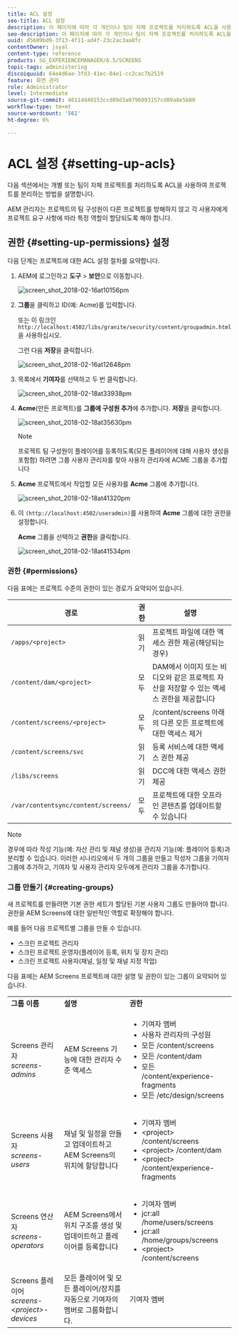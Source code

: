 ```yaml
---
title: ACL 설정
seo-title: ACL 설정
description: 이 페이지에 따라 각 개인이나 팀이 자체 프로젝트를 처리하도록 ACL을 사용하여 프로젝트를 분리하는 방법을 알아봅니다.
seo-description: 이 페이지에 따라 각 개인이나 팀이 자체 프로젝트를 처리하도록 ACL을 사용하여 프로젝트를 분리하는 방법을 알아봅니다.
uuid: d5609bd9-3f13-4f11-ad4f-23c2ac3aa8fc
contentOwner: jsyal
content-type: reference
products: SG_EXPERIENCEMANAGER/6.5/SCREENS
topic-tags: administering
discoiquuid: 64e4d6ae-3fd3-41ec-84e1-cc2cac7b2519
feature: 화면 관리
role: Administrator
level: Intermediate
source-git-commit: 4611dd40153ccd09d3a0796093157cd09a8e5b80
workflow-type: tm+mt
source-wordcount: '561'
ht-degree: 6%

---
```



# ACL 설정 {#setting-up-acls}

다음 섹션에서는 개별 또는 팀이 자체 프로젝트를 처리하도록 ACL을 사용하여 프로젝트를 분리하는 방법을 설명합니다.

AEM 관리자는 프로젝트의 팀 구성원이 다른 프로젝트를 방해하지 않고 각 사용자에게 프로젝트 요구 사항에 따라 특정 역할이 할당되도록 해야 합니다.

## 권한 {#setting-up-permissions} 설정

다음 단계는 프로젝트에 대한 ACL 설정 절차를 요약합니다.

1. AEM에 로그인하고 **도구** > **보안**&#x200B;으로 이동합니다.

   ![screen_shot_2018-02-16at10156pm](assets/screen_shot_2018-02-16at10156pm.png)

1. **그룹**&#x200B;을 클릭하고 ID(예: Acme)를 입력합니다.

   또는 이 링크인 `http://localhost:4502/libs/granite/security/content/groupadmin.html`을 사용하십시오.

   그런 다음 **저장**&#x200B;을 클릭합니다.

   ![screen_shot_2018-02-16at12648pm](assets/screen_shot_2018-02-16at12648pm.png)

1. 목록에서 **기여자**&#x200B;를 선택하고 두 번 클릭합니다.

   ![screen_shot_2018-02-18at33938pm](assets/screen_shot_2018-02-18at33938pm.png)

1. **Acme**(만든 프로젝트)를 **그룹에 구성원 추가**&#x200B;에 추가합니다. **저장**&#x200B;을 클릭합니다.

   ![screen_shot_2018-02-18at35630pm](assets/screen_shot_2018-02-18at35630pm.png)

   >[!NOTE]
   >
   >프로젝트 팀 구성원이 플레이어를 등록하도록(모든 플레이어에 대해 사용자 생성을 포함함) 하려면 그룹 사용자 관리자를 찾아 사용자 관리자에 ACME 그룹을 추가합니다

1. **Acme** 프로젝트에서 작업할 모든 사용자를 **Acme** 그룹에 추가합니다.

   ![screen_shot_2018-02-18at41320pm](assets/screen_shot_2018-02-18at41320pm.png)

1. 이 `(http://localhost:4502/useradmin)`를 사용하여 **Acme** 그룹에 대한 권한을 설정합니다.

   **Acme** 그룹을 선택하고 **권한**&#x200B;을 클릭합니다.

   ![screen_shot_2018-02-18at41534pm](assets/screen_shot_2018-02-18at41534pm.png)

### 권한 {#permissions}

다음 표에는 프로젝트 수준의 권한이 있는 경로가 요약되어 있습니다.

| **경로** | **권한** | **설명** |
|---|---|---|
| `/apps/<project>` | 읽기 | 프로젝트 파일에 대한 액세스 권한 제공(해당되는 경우) |
| `/content/dam/<project>` | 모두 | DAM에서 이미지 또는 비디오와 같은 프로젝트 자산을 저장할 수 있는 액세스 권한을 제공합니다 |
| `/content/screens/<project>` | 모두 | /content/screens 아래의 다른 모든 프로젝트에 대한 액세스 제거 |
| `/content/screens/svc` | 읽기 | 등록 서비스에 대한 액세스 권한 제공 |
| `/libs/screens` | 읽기 | DCC에 대한 액세스 권한 제공 |
| `/var/contentsync/content/screens/` | 모두 | 프로젝트에 대한 오프라인 콘텐츠를 업데이트할 수 있습니다 |

>[!NOTE]
>
>경우에 따라 작성 기능(예: 자산 관리 및 채널 생성)을 관리자 기능(예: 플레이어 등록)과 분리할 수 있습니다. 이러한 시나리오에서 두 개의 그룹을 만들고 작성자 그룹을 기여자 그룹에 추가하고, 기여자 및 사용자 관리자 모두에게 관리자 그룹을 추가합니다.

### 그룹 만들기 {#creating-groups}

새 프로젝트를 만들려면 기본 권한 세트가 할당된 기본 사용자 그룹도 만들어야 합니다. 권한을 AEM Screens에 대한 일반적인 역할로 확장해야 합니다.

예를 들어 다음 프로젝트별 그룹을 만들 수 있습니다.

* 스크린 프로젝트 관리자
* 스크린 프로젝트 운영자(플레이어 등록, 위치 및 장치 관리)
* 스크린 프로젝트 사용자(채널, 일정 및 채널 지정 작업)

다음 표에는 AEM Screens 프로젝트에 대한 설명 및 권한이 있는 그룹이 요약되어 있습니다.

<table>
 <tbody>
  <tr>
   <td><strong>그룹 이름</strong></td>
   <td><strong>설명</strong></td>
   <td><strong>권한</strong></td>
  </tr>
  <tr>
   <td>Screens 관리자<br /> <em>screens-admins</em></td>
   <td>AEM Screens 기능에 대한 관리자 수준 액세스</td>
   <td>
    <ul>
     <li>기여자 멤버</li>
     <li>사용자 관리자의 구성원</li>
     <li>모든 /content/screens</li>
     <li>모든 /content/dam</li>
     <li>모든 /content/experience-fragments</li>
     <li>모든 /etc/design/screens</li>
    </ul> </td>
  </tr>
  <tr>
   <td>Screens 사용자<br /> <em>screens-users</em></td>
   <td>채널 및 일정을 만들고 업데이트하고 AEM Screens의 위치에 할당합니다</td>
   <td>
    <ul>
     <li>기여자 멤버</li>
     <li>&lt;project&gt; /content/screens</li>
     <li>&lt;project&gt; /content/dam</li>
     <li>&lt;project&gt; /content/experience-fragments</li>
    </ul> </td>
  </tr>
  <tr>
   <td>Screens 연산자<br /> <em>screens-operators</em></td>
   <td>AEM Screens에서 위치 구조를 생성 및 업데이트하고 플레이어를 등록합니다</td>
   <td>
    <ul>
     <li>기여자 멤버</li>
     <li>jcr:all /home/users/screens</li>
     <li>jcr:all /home/groups/screens</li>
     <li>&lt;project&gt; /content/screens</li>
    </ul> </td>
  </tr>
  <tr>
   <td>Screens 플레이어<br /> <em>screens-&lt;project&gt;-devices</em></td>
   <td>모든 플레이어 및 모든 플레이어/장치를 자동으로 기여자의 멤버로 그룹화합니다.</td>
   <td><p> 기여자 멤버</p> </td>
  </tr>
 </tbody>
</table>

